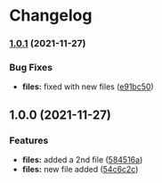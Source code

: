 # Changelog

### [1.0.1](https://www.github.com/yinonov/release-workflow/compare/v1.0.0...v1.0.1) (2021-11-27)


### Bug Fixes

* **files:** fixed with new files ([e91bc50](https://www.github.com/yinonov/release-workflow/commit/e91bc50a74d20b266dd010f516e221a816cce632))

## 1.0.0 (2021-11-27)


### Features

* **files:** added a 2nd file ([584516a](https://www.github.com/yinonov/release-workflow/commit/584516a35de015bc6e23c3c8dd189d94e4ca0d6a))
* **files:** new file added ([54c6c2c](https://www.github.com/yinonov/release-workflow/commit/54c6c2c4f24a07c40a87d340d877a7f81ce29d66))
